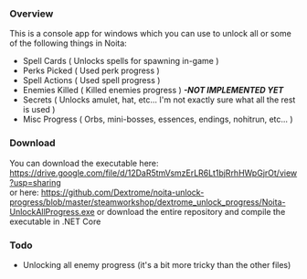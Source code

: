 <h3>Overview</h3>

This is a console app for windows which you can use to unlock all or some of the following things in Noita:

* Spell Cards ( Unlocks spells for spawning in-game )
* Perks Picked ( Used perk progress )
* Spell Actions ( Used spell progress )
* Enemies Killed ( Killed enemies progress ) <i><b> -NOT IMPLEMENTED YET</b></i>
* Secrets ( Unlocks amulet, hat, etc... I'm not exactly sure what all the rest is used )
* Misc Progress ( Orbs, mini-bosses, essences, endings, nohitrun, etc... )


<h3>Download</h3>

You can download the executable here: https://drive.google.com/file/d/12DaR5tmVsmzErLR6Lt1bjRrhHWpGjrOt/view?usp=sharing <br>
or here: https://github.com/Dextrome/noita-unlock-progress/blob/master/steamworkshop/dextrome_unlock_progress/Noita-UnlockAllProgress.exe
or download the entire repository and compile the executable in .NET Core

<h3>Todo</h3>

* Unlocking all enemy progress (it's a bit more tricky than the other files)

